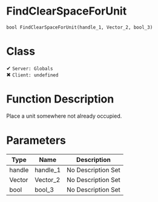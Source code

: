 # FindClearSpaceForUnit
```
bool FindClearSpaceForUnit(handle_1, Vector_2, bool_3)
```
# Class
✔ `Server: Globals`  
✖ `Client: undefined`  

# Function Description
Place a unit somewhere not already occupied.
# Parameters
Type|Name|Description
--|--|--
handle|handle_1|No Description Set
Vector|Vector_2|No Description Set
bool|bool_3|No Description Set
